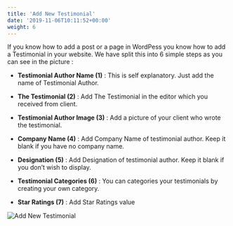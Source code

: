 ```yaml
---
title: 'Add New Testimonial'
date: '2019-11-06T10:11:52+00:00'
weight: 6
---
```


If you know how to add a post or a page in WordPess you know how to add a Testimonial in your website. We have split this into 6 simple steps as you can see in the picture :

- **Testimonial Author Name (1)** : This is self explanatory. Just add the name of Testimonial Author.

- **The Testimonial (2)** : Add The Testimonial in the editor which you received from client.

- **Testimonial Author Image (3)** : Add a picture of your client who wrote the testimonial.

- **Company Name (4)** : Add Company Name of testimonial author. Keep it blank if you have no company name.

- **Designation (5)** : Add Designation of testimonial author. Keep it blank if you don’t wish to display.

- **Testimonial Categories (6)** : You can categories your testimonials by creating your own category.

- **Star Ratings (7)** : Add Star Ratings value

![Add New Testimonial](../images/add-new-testimonial.png)